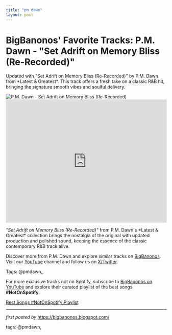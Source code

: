 ```yaml
---
title: "pm dawn"
layout: post
---
```

<!-- Post Title -->
<h1 >BigBanonos' Favorite Tracks: P.M. Dawn - "Set Adrift on Memory Bliss (Re-Recorded)"</h1> <!-- Introductory Text -->
<p >Updated with "Set Adrift on Memory Bliss (Re-Recorded)" by P.M. Dawn from *Latest & Greatest*. This track offers a fresh take on a classic R&B hit, bringing the signature smooth vibes and soulful delivery.</p> <!-- Featured Image -->
<div > <img src="https://static.wikia.nocookie.net/hip-hop-music/images/5/59/P.M._Dawn.jpg/revision/latest?cb=20150928073417" alt="P.M. Dawn - Set Adrift on Memory Bliss (Re-Recorded)" />
</div> <!-- YouTube Video Embed -->
<div > <iframe width="100%" height="385" src="https://www.youtube.com/embed/9kSJuHQgGlI" title="Set Adrift on Memory Bliss (Re-Recorded)" frameborder="0" allow="accelerometer; autoplay; clipboard-write; encrypted-media; gyroscope; picture-in-picture; web-share" referrerpolicy="strict-origin-when-cross-origin" allowfullscreen></iframe>
</div> <!-- Song Information -->
<div > <p><em>"Set Adrift on Memory Bliss (Re-Recorded)"</em> from P.M. Dawn's *Latest & Greatest* collection brings the nostalgia of the original with updated production and polished sound, keeping the essence of the classic contemporary R&B track alive.</p>
</div> <!-- Footer Links -->
<div > <p>Discover more from P.M. Dawn and explore similar tracks on <a href="https://bigbanonos.blogspot.com/" target="_blank">BigBanonos</a>. Visit our <a href="https://www.youtube.com/@BigBanonos" target="_blank">YouTube</a> channel and follow us on <a href="https://x.com/bigbanonos" target="_blank">X/Twitter</a>.</p>
</div> <!-- Tags -->
<p >Tags: @pmdawn,,</p>


<!--Subscribe and Playlist Links-->
<div>
    <p>For more exclusive tracks not on Spotify, subscribe to <a href="https://www.youtube.com/@BigBanonos" target="_blank">BigBanonos on YouTube</a> and explore their curated playlist of the best songs <strong>#NotOnSpotify</strong>.</p>
    <p><a href="https://www.youtube.com/playlist?list=PLtuNtuTatqI0kFahUCbtbfenC_ET5O_tr" target="_blank">Best Songs #NotOnSpotify Playlist<br /></a></p></div>

<hr />

<p><em>first posted by</em> <a href="https://bigbanonos.blogspot.com/" rel="noopener" target="_new">https://bigbanonos.blogspot.com/</a></p>

<p>tags: @pmdawn,</p>
